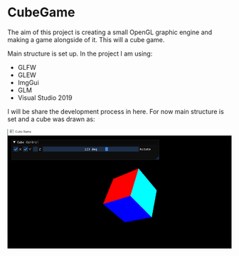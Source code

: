 # CubeGame

The aim of this project is creating a small OpenGL graphic engine and making a game alongside of it. This will a cube game.

Main structure is set up. In the project I am using:

- GLFW
- GLEW
- ImgGui
- GLM
- Visual Studio 2019

I will be share the development process in here. For now main structure is set and a cube was drawn as:

![Cube](.\images\Cube.png)
